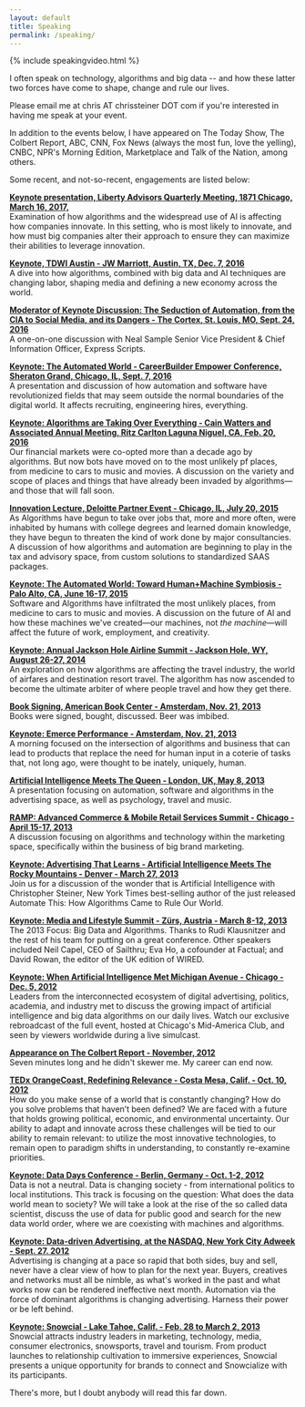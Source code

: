 ```yaml
---
layout: default
title: Speaking
permalink: /speaking/
---
```


{% include speakingvideo.html %}

I often speak on technology, algorithms and big data -- and how these latter two forces have come to shape, change and rule our lives. 

​Please email me at chris AT chrissteiner DOT com if you're interested in having me speak at your event. 

In addition to the events below, I have appeared on The Today Show, The Colbert Report, ABC, CNN, Fox News (always the most fun, love the yelling), CNBC, NPR's Morning Edition, Marketplace and Talk of the Nation, among others.

Some recent, and not-so-recent, engagements are listed below:

[**Keynote presentation, Liberty Advisors Quarterly Meeting, 1871 Chicago, March 16, 2017,**](http://www.libertyadvisorgroup.com)<br>
Examination of how algorithms and the widespread use of AI is affecting how companies innovate. In this setting, who is most likely to innovate, and how must big companies alter their approach to ensure they can maximize their abilities to leverage innovation. 

[**Keynote, TDWI Austin - JW Marriott, Austin, TX, Dec. 7, 2016**](https://tdwi.org/Home.aspx)<br>
A dive into how algorithms, combined with big data and AI techniques are changing labor, shaping media and defining a new economy across the world. 

[**Moderator of Keynote Discussion: The Seduction of Automation, from the CIA to Social Media, and its Dangers - The Cortex, St. Louis, MO, Sept. 24, 2016**](http://murmurationfest.com/)<br>
A one-on-one discussion with Neal Sample Senior Vice President & Chief Information Officer, Express Scripts. 

[**Keynote: The Automated World - CareerBuilder Empower Conference, Sheraton Grand, Chicago, IL, Sept. 7, 2016**](https://hiring.careerbuilder.com/promotions/empower)<br>
A presentation and discussion of how automation and software have revolutionized fields that may seem outside the normal boundaries of the digital world. It affects recruiting, engineering hires, everything. 

[**Keynote: Algorithms are Taking Over Everything - Cain Watters and Associated Annual Meeting, Ritz Carlton Laguna Niguel, CA, Feb. 20, 2016**](http://www.cainwatters.com/event/cwa-annual-meeting-2/)<br>
Our financial markets were co-opted more than a decade ago by algorithms. But now bots have moved on to the most unlikely pf places, from medicine to cars to music and movies. A discussion on the variety and scope of places and things that have already been invaded by algorithms—and those that will fall soon.

[**Innovation Lecture, Deloitte Partner Event - Chicago, IL, July 20, 2015**](http://www2.deloitte.com/us/en.html)<br>
As Algorithms have begun to take over jobs that, more and more often, were inhabited by humans with college degrees and learned domain knowledge, they have begun to threaten the kind of work done by major consultancies. A discussion of how algorithms and automation are beginning to play in the tax and advisory space, from custom solutions to standardized SAAS packages.

[**Keynote: The Automated World: Toward Human+Machine Symbiosis - Palo Alto, CA, June 16-17, 2015**](http://www.iftf.org/future-now/article-detail/explore-the-automated-world-human-machine-symbiosis-on-june-16-17/)<br>
Software and Algorithms have infiltrated the most unlikely places, from medicine to cars to music and movies. A discussion on the future of AI and how these machines we've created—our machines, not *the machine*—will affect the future of work, employment, and creativity.


[**Keynote: Annual Jackson Hole Airline Summit - Jackson Hole, WY, August 26-27, 2014**](http://jacksonhole.com)<br>
An exploration on how algorithms are affecting the travel industry, the world of airfares and destination resort travel. The algorithm has now ascended to become the ultimate arbiter of where people travel and how they get there.

[**Book Signing, American Book Center - Amsterdam, Nov. 21, 2013**](http://www.abc.nl/frontpage/events/index.php?show=details&place=abc&event=1076)<br>
Books were signed, bought, discussed. Beer was imbibed.

[**Keynote: Emerce Performance - Amsterdam, Nov. 21, 2013**](http://www.emerce.nl/events/emerce-performance)<br>
A morning focused on the intersection of algorithms and business that can lead to products that replace the need for human input in a coterie of tasks that, not long ago, were thought to be inately, uniquely, human. 

[**Artificial Intelligence Meets The Queen - London, UK, May 8, 2013**](https://rocketfuel.com)<br>
A presentation focusing on automation, software and algorithms in the advertising space, as well as psychology, travel and music.

​[**RAMP: Advanced Commerce & Mobile Retail Services Summit - Chicago - April 15-17, 2013**](http://www.retailramp.com/)<br> 
A discussion focusing on algorithms and technology within the marketing space, specifically within the business of big brand marketing.

[**Keynote: Advertising That Learns - Artificial Intelligence Meets The Rocky Mountains - Denver - March 27, 2013**](http://rocketfuel.com/newsroom/event/advertising-that-learns-when-artificial-intelligence-met-rocky-mountains-de)<br>
Join us for a discussion of the wonder that is Artificial Intelligence with Christopher Steiner, New York Times best-selling author of the just released Automate This: How Algorithms Came to Rule Our World.

[**Keynote: Media and Lifestyle Summit - Zürs, Austria - March 8-12, 2013**](http://www.horizont.at/home/detail/media-lifestyle-summit-2012.html?cHash=20cc2f4de5da7c851d33af475d1eece5)<br> 
The 2013 Focus: Big Data and Algorithms.  Thanks to Rudi Klausnitzer and the rest of his team for putting on a great conference.  Other speakers included Neil Capel, CEO of Sailthru; Eva Ho, a cofounder at Factual; and David Rowan, the editor of the UK edition of WIRED.


[**Keynote: When Artificial Intelligence Met Michigan Avenue - Chicago - Dec. 5, 2012**](http://rocketfuel.com/newsroom/event/advertising-that-learns-when-artificial-intelligence-met-michigan-avenue)<br>
Leaders from the interconnected ecosystem of digital advertising, politics, academia, and industry met to discuss the growing impact of artificial intelligence and big data algorithms on our daily lives.
Watch our exclusive rebroadcast of the full event, hosted at Chicago's Mid-America Club, and seen by viewers worldwide during a live simulcast.

 
[**​​Appearance on The Colbert Report - November, 2012**](http://www.colbertnation.com/the-colbert-report-videos/421266/november-14-2012/high-frequency-trading---christopher-steiner)<br>
Seven minutes long and he didn't skewer me. My career can end now. 

[**TEDx OrangeCoast, Redefining Relevance - Costa Mesa, Calif. -
Oct. 10, 2012**](https://www.google.com/url?sa=t&rct=j&q=&esrc=s&source=web&cd=1&cad=rja&uact=8&ved=0CB4QtwIwAA&url=http%3A%2F%2Fwww.youtube.com%2Fwatch%3Fv%3DH_aLU-NOdHM&ei=2cjfVJqeJo2ryAThhoK4CA&usg=AFQjCNEh8BagmNXPrAkUaw9eZ3IBdo67HQ&bvm=bv.85970519,d.aWw)<br>
How do you make sense of a world that is constantly changing? How do you solve problems that haven’t been defined? We are faced with a future that holds growing political, economic, and environmental uncertainty. Our ability to adapt and innovate across these challenges will be tied to our ability to remain relevant: to utilize the most innovative technologies, to remain open to paradigm shifts in understanding, to constantly re-examine priorities.


[**Keynote: Data Days Conference - Berlin, Germany - Oct. 1-2, 2012**](http://www.data-days.com/index.php)
<br>Data is not a neutral. Data is changing society - from international politics to local institutions. This track is focusing on the question: What does the data world mean to society? We will take a look at the rise of the so called data scientist, discuss the use of data for public good and search for the new data world order, where we are coexisting with machines and algorithms.

[**Keynote: Data-driven Advertising, at the NASDAQ, New York City Adweek - Sept. 27. 2012**](http://rocketfuel.com/newsroom/news/rocket-fuel-rings-the-nasdaq-closing-bell)<br>
Advertising is changing at a pace so rapid that both sides, buy and sell, never have a clear view of how to plan for the next year. Buyers, creatives and networks must all be nimble, as what's worked in the past and what works now can be rendered ineffective next month. Automation via the force of dominant algorithms is changing advertising. Harness their power or be left behind. 

[**Keynote: Snowcial - Lake Tahoe, Calif. - Feb. 28 to March 2, 2013**](http://www.tahoesnowcial.com/2012/10/snowcial-is-back-for-2013/)<br> 
​Snowcial attracts industry leaders in marketing, technology, media, consumer electronics, snowsports, travel and tourism. From product launches to relationship cultivation to immersive experiences, Snowcial presents a unique opportunity for brands to connect and Snowcialize with its participants. 

There's more, but I doubt anybody will read this far down. 